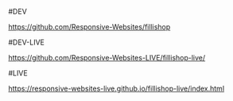 #DEV

https://github.com/Responsive-Websites/fillishop

#DEV-LIVE

https://github.com/Responsive-Websites-LIVE/fillishop-live/

#LIVE

https://responsive-websites-live.github.io/fillishop-live/index.html
